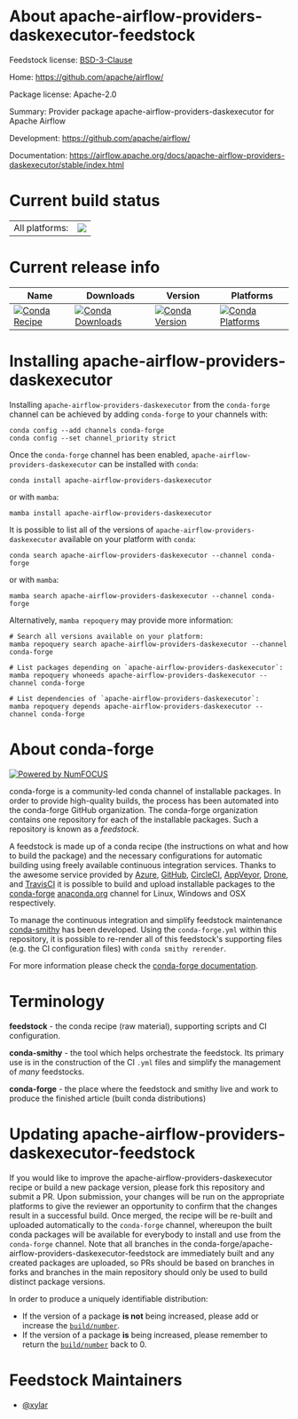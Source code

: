 About apache-airflow-providers-daskexecutor-feedstock
=====================================================

Feedstock license: [BSD-3-Clause](https://github.com/conda-forge/apache-airflow-providers-daskexecutor-feedstock/blob/main/LICENSE.txt)

Home: https://github.com/apache/airflow/

Package license: Apache-2.0

Summary: Provider package apache-airflow-providers-daskexecutor for Apache Airflow

Development: https://github.com/apache/airflow/

Documentation: https://airflow.apache.org/docs/apache-airflow-providers-daskexecutor/stable/index.html

Current build status
====================


<table><tr><td>All platforms:</td>
    <td>
      <a href="https://dev.azure.com/conda-forge/feedstock-builds/_build/latest?definitionId=20146&branchName=main">
        <img src="https://dev.azure.com/conda-forge/feedstock-builds/_apis/build/status/apache-airflow-providers-daskexecutor-feedstock?branchName=main">
      </a>
    </td>
  </tr>
</table>

Current release info
====================

| Name | Downloads | Version | Platforms |
| --- | --- | --- | --- |
| [![Conda Recipe](https://img.shields.io/badge/recipe-apache--airflow--providers--daskexecutor-green.svg)](https://anaconda.org/conda-forge/apache-airflow-providers-daskexecutor) | [![Conda Downloads](https://img.shields.io/conda/dn/conda-forge/apache-airflow-providers-daskexecutor.svg)](https://anaconda.org/conda-forge/apache-airflow-providers-daskexecutor) | [![Conda Version](https://img.shields.io/conda/vn/conda-forge/apache-airflow-providers-daskexecutor.svg)](https://anaconda.org/conda-forge/apache-airflow-providers-daskexecutor) | [![Conda Platforms](https://img.shields.io/conda/pn/conda-forge/apache-airflow-providers-daskexecutor.svg)](https://anaconda.org/conda-forge/apache-airflow-providers-daskexecutor) |

Installing apache-airflow-providers-daskexecutor
================================================

Installing `apache-airflow-providers-daskexecutor` from the `conda-forge` channel can be achieved by adding `conda-forge` to your channels with:

```
conda config --add channels conda-forge
conda config --set channel_priority strict
```

Once the `conda-forge` channel has been enabled, `apache-airflow-providers-daskexecutor` can be installed with `conda`:

```
conda install apache-airflow-providers-daskexecutor
```

or with `mamba`:

```
mamba install apache-airflow-providers-daskexecutor
```

It is possible to list all of the versions of `apache-airflow-providers-daskexecutor` available on your platform with `conda`:

```
conda search apache-airflow-providers-daskexecutor --channel conda-forge
```

or with `mamba`:

```
mamba search apache-airflow-providers-daskexecutor --channel conda-forge
```

Alternatively, `mamba repoquery` may provide more information:

```
# Search all versions available on your platform:
mamba repoquery search apache-airflow-providers-daskexecutor --channel conda-forge

# List packages depending on `apache-airflow-providers-daskexecutor`:
mamba repoquery whoneeds apache-airflow-providers-daskexecutor --channel conda-forge

# List dependencies of `apache-airflow-providers-daskexecutor`:
mamba repoquery depends apache-airflow-providers-daskexecutor --channel conda-forge
```


About conda-forge
=================

[![Powered by
NumFOCUS](https://img.shields.io/badge/powered%20by-NumFOCUS-orange.svg?style=flat&colorA=E1523D&colorB=007D8A)](https://numfocus.org)

conda-forge is a community-led conda channel of installable packages.
In order to provide high-quality builds, the process has been automated into the
conda-forge GitHub organization. The conda-forge organization contains one repository
for each of the installable packages. Such a repository is known as a *feedstock*.

A feedstock is made up of a conda recipe (the instructions on what and how to build
the package) and the necessary configurations for automatic building using freely
available continuous integration services. Thanks to the awesome service provided by
[Azure](https://azure.microsoft.com/en-us/services/devops/), [GitHub](https://github.com/),
[CircleCI](https://circleci.com/), [AppVeyor](https://www.appveyor.com/),
[Drone](https://cloud.drone.io/welcome), and [TravisCI](https://travis-ci.com/)
it is possible to build and upload installable packages to the
[conda-forge](https://anaconda.org/conda-forge) [anaconda.org](https://anaconda.org/)
channel for Linux, Windows and OSX respectively.

To manage the continuous integration and simplify feedstock maintenance
[conda-smithy](https://github.com/conda-forge/conda-smithy) has been developed.
Using the ``conda-forge.yml`` within this repository, it is possible to re-render all of
this feedstock's supporting files (e.g. the CI configuration files) with ``conda smithy rerender``.

For more information please check the [conda-forge documentation](https://conda-forge.org/docs/).

Terminology
===========

**feedstock** - the conda recipe (raw material), supporting scripts and CI configuration.

**conda-smithy** - the tool which helps orchestrate the feedstock.
                   Its primary use is in the construction of the CI ``.yml`` files
                   and simplify the management of *many* feedstocks.

**conda-forge** - the place where the feedstock and smithy live and work to
                  produce the finished article (built conda distributions)


Updating apache-airflow-providers-daskexecutor-feedstock
========================================================

If you would like to improve the apache-airflow-providers-daskexecutor recipe or build a new
package version, please fork this repository and submit a PR. Upon submission,
your changes will be run on the appropriate platforms to give the reviewer an
opportunity to confirm that the changes result in a successful build. Once
merged, the recipe will be re-built and uploaded automatically to the
`conda-forge` channel, whereupon the built conda packages will be available for
everybody to install and use from the `conda-forge` channel.
Note that all branches in the conda-forge/apache-airflow-providers-daskexecutor-feedstock are
immediately built and any created packages are uploaded, so PRs should be based
on branches in forks and branches in the main repository should only be used to
build distinct package versions.

In order to produce a uniquely identifiable distribution:
 * If the version of a package **is not** being increased, please add or increase
   the [``build/number``](https://docs.conda.io/projects/conda-build/en/latest/resources/define-metadata.html#build-number-and-string).
 * If the version of a package **is** being increased, please remember to return
   the [``build/number``](https://docs.conda.io/projects/conda-build/en/latest/resources/define-metadata.html#build-number-and-string)
   back to 0.

Feedstock Maintainers
=====================

* [@xylar](https://github.com/xylar/)

